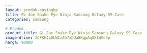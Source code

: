```yaml
---
layout: produk-casinghp
title: Gi-Joe Snake Eye Ninja Samsung Galaxy S9 Case
categories: samsung

# Produk
product-title: Gi-Joe Snake Eye Ninja Samsung Galaxy S9 Case
image-drive: 1CFKh4oDLWIzAh7xDUaEKgpAqSXfWVc5p
harga: 90000
---
```

